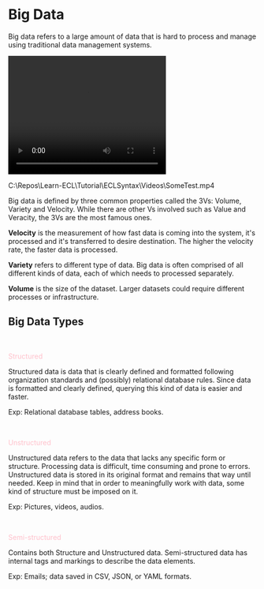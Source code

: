 # Big Data
Big data refers to a large amount of data that is hard to process and manage using traditional data management systems.  


<video width="320" height="240" controls>
  <source src="./Videos/SomeTest.mp4" type="video/mp4">
</video>

C:\Repos\Learn-ECL\Tutorial\ECLSyntax\Videos\SomeTest.mp4

Big data is defined by three common properties called the 3Vs: Volume, Variety and Velocity. While there are other Vs involved such as Value and Veracity, the 3Vs are the most famous ones. 

__Velocity__ is the measurement of how fast data is coming into the system, it's processed and it's transferred to desire destination. The higher the velocity rate, the faster data is processed.

__Variety__ refers to different type of data. Big data is often comprised of all different kinds of data, each of which needs to processed separately.

__Volume__ is the size of the dataset. Larger datasets could require different processes or infrastructure.

## Big Data Types

</br>
<p style='color:pink'>Structured </p>
Structured data is data that is clearly defined and formatted following organization standards and (possibly) relational database rules. Since data is formatted and clearly defined, querying this kind of data is easier and faster.

Exp: Relational database tables, address books.

</br>
<p style='color:pink'>Unstructured </p>
Unstructured data refers to the data that lacks any specific form or structure. Processing data is difficult, time consuming and prone to errors.  Unstructured data is stored in its original format and remains that way until needed.  
Keep in mind that in order to meaningfully work with data, some kind of structure must be imposed on it.

Exp: Pictures, videos, audios. 

</br>
<p style='color:pink'>Semi-structured </p>
Contains both Structure and Unstructured data. Semi-structured data has internal tags and markings to describe the data elements. 

Exp: Emails; data saved in CSV, JSON, or YAML formats.


